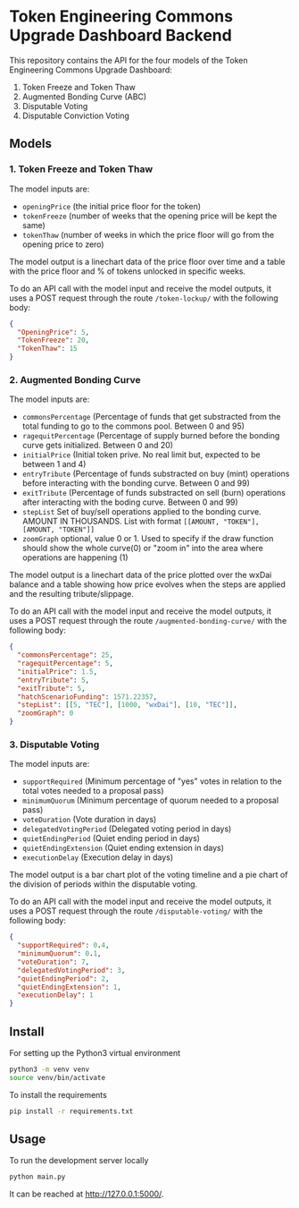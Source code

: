 # Token Engineering Commons Upgrade Dashboard Backend

This repository contains the API for the four models of the Token Engineering Commons Upgrade Dashboard:
1. Token Freeze and Token Thaw
2. Augmented Bonding Curve (ABC)
3. Disputable Voting
4. Disputable Conviction Voting

## Models

### 1. Token Freeze and Token Thaw
The model inputs are:
- `openingPrice` (the initial price floor for the token)
- `tokenFreeze` (number of weeks that the opening price will be kept the same)
- `tokenThaw` (number of weeks in which the price floor will go from the opening price to zero)

The model output is a linechart data of the price floor over time and a table with the price floor and % of tokens unlocked in specific weeks.

To do an API call with the model input and receive the model outputs, it uses a POST request through the route `/token-lockup/` with the following body:
```json
{
  "OpeningPrice": 5,
  "TokenFreeze": 20,
  "TokenThaw": 15
}
```

### 2. Augmented Bonding Curve
The model inputs are:
- `commonsPercentage` (Percentage of funds that get substracted from the total funding to go to the commons pool. Between 0 and 95)
- `ragequitPercentage` (Percentage of supply burned before the bonding curve gets initialized. Between 0 and 20)
- `initialPrice` (Initial token prive. No real limit but, expected to be between 1 and 4)
- `entryTribute` (Percentage of funds substracted on buy (mint) operations before interacting with the bonding curve. Between 0 and 99)
- `exitTribute` (Percentage of funds substracted on sell (burn) operations after interacting with the boding curve.  Between 0 and 99)
- `stepList` Set of buy/sell operations applied to the bonding curve. AMOUNT IN THOUSANDS. List with format `[[AMOUNT, "TOKEN"],[AMOUNT, "TOKEN"]]`
- `zoomGraph` optional, value 0 or 1. Used to specify if the draw function should show the whole curve(0) or "zoom in" into the area where operations are happening (1)

The model output is a linechart data of the price plotted over the wxDai balance and a table showing how price evolves when the steps are applied and the resulting tribute/slippage.

To do an API call with the model input and receive the model outputs, it uses a POST request through the route `/augmented-bonding-curve/` with the following body:
```json
{ 
  "commonsPercentage": 25,
  "ragequitPercentage": 5,
  "initialPrice": 1.5,
  "entryTribute": 5, 
  "exitTribute": 5, 
  "hatchScenarioFunding": 1571.22357, 
  "stepList": [[5, "TEC"], [1000, "wxDai"], [10, "TEC"]], 
  "zoomGraph": 0
}
```

### 3. Disputable Voting
The model inputs are:
- `supportRequired` (Minimum percentage of "yes" votes in relation to the total votes needed to a proposal pass)
- `minimumQuorum` (Minimum percentage of quorum needed to a proposal pass)
- `voteDuration` (Vote duration in days)
- `delegatedVotingPeriod` (Delegated voting period in days)
- `quietEndingPeriod` (Quiet ending period in days)
- `quietEndingExtension` (Quiet ending extension in days)
- `executionDelay` (Execution delay in days)

The model output is a bar chart plot of the voting timeline and a pie chart of the division of periods within the disputable voting.

To do an API call with the model input and receive the model outputs, it uses a POST request through the route `/disputable-voting/` with the following body:
```json
{
  "supportRequired": 0.4,
  "minimumQuorum": 0.1,
  "voteDuration": 7,
  "delegatedVotingPeriod": 3,
  "quietEndingPeriod": 2,
  "quietEndingExtension": 1,
  "executionDelay": 1
}
```

## Install

For setting up the Python3 virtual environment
```bash
python3 -m venv venv
source venv/bin/activate
```

To install the requirements
```bash
pip install -r requirements.txt
```

## Usage

To run the development server locally
```bash
python main.py 
```
It can be reached at http://127.0.0.1:5000/.
